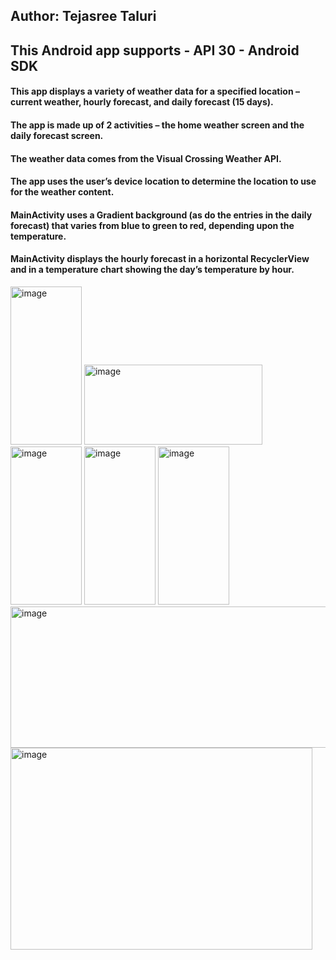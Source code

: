 ## Author: Tejasree Taluri 
## This Android app supports - API 30 - Android SDK
#### This app displays a variety of weather data for a specified location – current weather, hourly forecast, and daily forecast (15 days). 
#### The app is made up of 2 activities – the home weather screen and the daily forecast screen. 
#### The weather data comes from the Visual Crossing Weather API. 
#### The app uses the user’s device location to determine the location to use for the weather content.
#### MainActivity uses a Gradient background (as do the entries in the daily forecast) that varies from blue to green to red, depending upon the temperature. 
#### MainActivity displays the hourly forecast in a horizontal RecyclerView and in a temperature chart showing the day’s temperature by hour. 

<img width="114" height="253" alt="image" src="https://github.com/user-attachments/assets/84f77654-d5c0-4ba3-a1f1-1abd9e5e894d" />

<img width="285" height="128" alt="image" src="https://github.com/user-attachments/assets/26f7ecfe-b3dc-4d69-8c91-63b1115070b4" />

<img width="114" height="253" alt="image" src="https://github.com/user-attachments/assets/8a390970-ce6d-47eb-a7f2-c7f02961116d" />

<img width="114" height="253" alt="image" src="https://github.com/user-attachments/assets/a2aa2420-f16d-423b-8b88-7a8e64abde39" />

<img width="114" height="253" alt="image" src="https://github.com/user-attachments/assets/59533987-1339-40e6-875d-b0b7aa3e1910" />

<img width="513" height="226" alt="image" src="https://github.com/user-attachments/assets/0c46b5d2-3b74-4ee7-8840-6f44c35ef5b3" />

<img width="483" height="323" alt="image" src="https://github.com/user-attachments/assets/5135050c-66a1-41db-af76-3e760781b7e3" />


